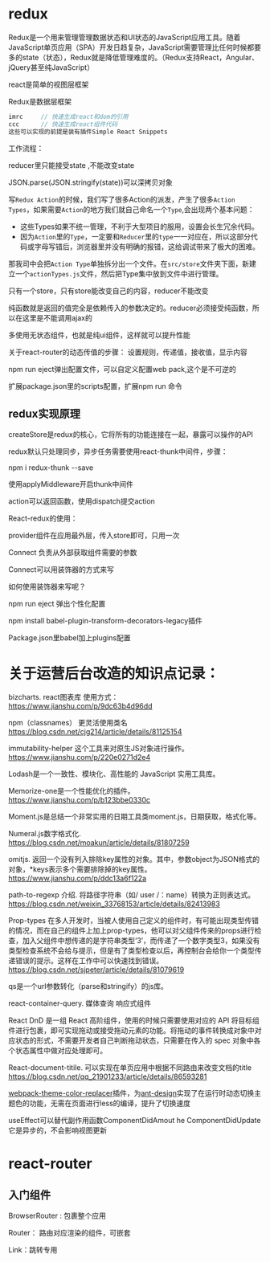 # redux

Redux是一个用来管理管理数据状态和UI状态的JavaScript应用工具。随着JavaScript单页应用（SPA）开发日趋复杂，JavaScript需要管理比任何时候都要多的state（状态），Redux就是降低管理难度的。（Redux支持React，Angular、jQuery甚至纯JavaScript）

react是简单的视图层框架

Redux是数据层框架

```js
imrc     // 快速生成react和dom的引用
ccc      // 快速生成react组件代码
这些可以实现的前提是装有插件Simple React Snippets
```

工作流程：

reducer里只能接受state ,不能改变state

JSON.parse(JSON.stringify(state))可以深拷贝对象

写`Redux Action`的时候，我们写了很多Action的派发，产生了很多`Action Types`，如果需要`Action`的地方我们就自己命名一个`Type`,会出现两个基本问题：

- 这些Types如果不统一管理，不利于大型项目的服用，设置会长生冗余代码。
- 因为`Action`里的`Type`，一定要和`Reducer`里的`type`一一对应在，所以这部分代码或字母写错后，浏览器里并没有明确的报错，这给调试带来了极大的困难。

那我司中会把`Action Type`单独拆分出一个文件。在`src/store`文件夹下面，新建立一个`actionTypes.js`文件，然后把Type集中放到文件中进行管理。

只有一个store，只有store能改变自己的内容，reducer不能改变

纯函数就是返回的值完全是依赖传入的参数决定的。reducer必须接受纯函数，所以在这里是不能调用ajax的

多使用无状态组件，也就是纯ui组件，这样就可以提升性能

关于react-router的动态传值的步骤： 设置规则，传递值，接收值，显示内容

npm run eject弹出配置文件，可以自定义配置web pack,这个是不可逆的

扩展package.json里的scripts配置，扩展npm run 命令

## redux实现原理

createStore是redux的核心，它将所有的功能连接在一起，暴露可以操作的API

redux默认只处理同步，异步任务需要使用react-thunk中间件，步骤：

npm i redux-thunk  --save

使用applyMiddleware开启thunk中间件

action可以返回函数，使用dispatch提交action

React-redux的使用：

provider组件在应用最外层，传入store即可，只用一次

Connect 负责从外部获取组件需要的参数

Connect可以用装饰器的方式来写

如何使用装饰器来写呢？

npm run eject 弹出个性化配置

npm install babel-plugin-transform-decorators-legacy插件

Package.json里babel加上plugins配置

# 关于运营后台改造的知识点记录：

bizcharts.    react图表库   使用方式：https://www.jianshu.com/p/9dc63b4d96dd

npm（classnames） 更灵活使用类名      https://blog.csdn.net/cjg214/article/details/81125154

immutability-helper 这个工具来对原生JS对象进行操作。    https://www.jianshu.com/p/220e0271d2e4

Lodash是一个一致性、模块化、高性能的 JavaScript 实用工具库。

Memorize-one是一个性能优化的插件。   https://www.jianshu.com/p/b123bbe0330c

Moment.js是总结一个非常实用的日期工具类moment.js，日期获取，格式化等。

Numeral.js数字格式化.      https://blog.csdn.net/moakun/article/details/81807259

omitjs.     返回一个没有列入排除key属性的对象。其中，参数object为JSON格式的对象，*keys表示多个需要排除掉的key属性。      https://www.jianshu.com/p/ddc13a6f122a

path-to-regexp 介绍.         将路径字符串（如/ user /：name）转换为正则表达式。https://blog.csdn.net/weixin_33768153/article/details/82413983

Prop-types          在多人开发时，当被人使用自己定义的组件时，有可能出现类型传错的情况，而在自己的组件上加上prop-types，他可以对父组件传来的props进行检查，加入父组件中想传递的是字符串类型‘3’，而传递了一个数字类型3，如果没有类型检查系统不会给与提示，但是有了类型检查以后，再控制台会给你一个类型传递错误的提示。这样在工作中可以快速找到错误。    https://blog.csdn.net/sjpeter/article/details/81079619

qs是一个url参数转化（parse和stringify）的js库。

react-container-query.       媒体查询 响应式组件

React DnD 是一组 React 高阶组件，使用的时候只需要使用对应的 API 将目标组件进行包裹，即可实现拖动或接受拖动元素的功能。将拖动的事件转换成对象中对应状态的形式，不需要开发者自己判断拖动状态，只需要在传入的 spec 对象中各个状态属性中做对应处理即可。

React-document-titile.   可以实现在单页应用中根据不同路由来改变文档的title https://blog.csdn.net/qq_21901233/article/details/86593281

[webpack-theme-color-replacer](https://github.com/hzsrc/webpack-theme-color-replacer)插件，为[ant-design](https://github.com/ant-design/ant-design)实现了在运行时动态切换主题色的功能，无需在页面进行less的编译，提升了切换速度

useEffect可以替代副作用函数ComponentDidAmout he ComponentDidUpdate它是异步的，不会影响视图更新

# react-router

## 入门组件

BrowserRouter : 包裹整个应用

Router： 路由对应渲染的组件，可嵌套

Link：跳转专用

